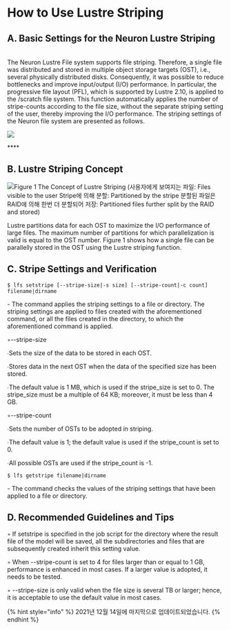 # How to Use Lustre Striping

## A. Basic Settings for the Neuron Lustre Striping

\
The Neuron Lustre File system supports file striping. Therefore, a single file was distributed and stored in multiple object storage targets (OST), i.e., several physically distributed disks. Consequently, it was possible to reduce bottlenecks and improve input/output (I/O) performance. In particular, the progressive file layout (PFL), which is supported by Lustre 2.10, is applied to the /scratch file system. This function automatically applies the number of stripe-counts according to the file size, without the separate striping setting of the user, thereby improving the I/O performance. The striping settings of the Neuron file system are presented as follows.

![](../.gitbook/assets/basic\_settings\_for\_the\_neuron\_lustre\_striping.png)

&#x20;****&#x20;

## B. Lustre Striping Concept

![Figure 1 The Concept of Lustre Striping
(사용자에게 보여지는 파일: Files visible to the user
Stripe에 의해 분할: Partitioned by the stripe
분할된 파일은 RAID에 의해 한번 더 분할되어 저장: Partitioned files further split by the RAID and stored)](../.gitbook/assets/ByuiN89DGA7hjDU.png)

Lustre partitions data for each OST to maximize the I/O performance of large files. The maximum number of partitions for which parallelization is valid is equal to the OST number. Figure 1 shows how a single file can be parallelly stored in the OST using the Lustre striping function.

## C. Stripe Settings and Verification

```
$ lfs setstripe [--stripe-size|-s size] [--stripe-count|-c count] filename|dirname
```

\- The command applies the striping settings to a file or directory. The striping settings are applied to files created with the aforementioned command, or all the files created in the directory, to which the aforementioned command is applied.

◦--stripe-size

∙Sets the size of the data to be stored in each OST.

∙Stores data in the next OST when the data of the specified size has been stored.

∙The default value is 1 MB, which is used if the stripe\_size is set to 0. The stripe\_size must be a multiple of 64 KB; moreover, it must be less than 4 GB.

◦--stripe-count

∙Sets the number of OSTs to be adopted in striping.

∙The default value is 1; the default value is used if the stripe\_count is set to 0.

∙All possible OSTs are used if the stripe\_count is -1.

```
$ lfs getstripe filename|dirname
```

\- The command checks the values of the striping settings that have been applied to a file or directory.

## D. Recommended Guidelines and Tips

◦ If setstripe is specified in the job script for the directory where the result file of the model will be saved, all the subdirectories and files that are subsequently created inherit this setting value.

◦ When --stripe-count is set to 4 for files larger than or equal to 1 GB, performance is enhanced in most cases. If a larger value is adopted, it needs to be tested.

◦ --stripe-size is only valid when the file size is several TB or larger; hence, it is acceptable to use the default value in most cases.

{% hint style="info" %}
2021년 12월 14일에 마지막으로 업데이트되었습니다.
{% endhint %}
